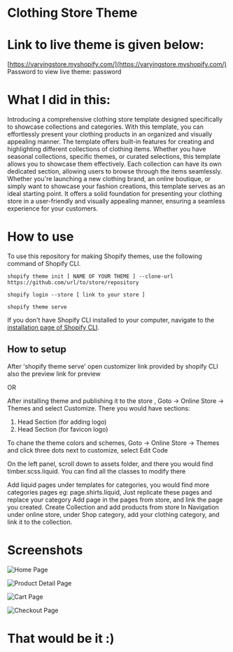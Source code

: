 # Clothing Store Theme
# Link to live theme is given below:
[https://varyingstore.myshopify.com/](https://varyingstore.myshopify.com/) Password to view live theme: password
# What I did in this:
Introducing a comprehensive clothing store template designed specifically to showcase collections and categories. With this template, you can effortlessly present your clothing products in an organized and visually appealing manner.
The template offers built-in features for creating and highlighting different collections of clothing items. Whether you have seasonal collections, specific themes, or curated selections, this template allows you to showcase them effectively. Each collection can have its own dedicated section, allowing users to browse through the items seamlessly.
Whether you're launching a new clothing brand, an online boutique, or simply want to showcase your fashion creations, this template serves as an ideal starting point. It offers a solid foundation for presenting your clothing store in a user-friendly and visually appealing manner, ensuring a seamless experience for your customers.
# How to use
To use this repository for making Shopify themes, use the following command of Shopify CLI.

`shopify theme init [ NAME OF YOUR THEME ] --clone-url https://github.com/url/to/store/repository`

`shopify login --store [ link to your store ]`

`shopify theme serve`

If you don't have Shopify CLI installed to your computer, navigate to the [installation page of Shopify CLI](https://shopify.dev/themes/tools/cli/installation).

## How to setup

After 'shopify theme serve' open customizer link provided by shopify CLI also the preview link for preview

OR

After installing theme and publishing it to the store , Goto -> Online Store -> Themes and select Customize. There you would have sections:

1.  Head Section (for adding logo)
2.  Head Section (for favicon logo)

To chane the theme colors and schemes, Goto -> Online Store -> Themes and click three dots next to customize, select Edit Code

On the left panel, scroll down to assets folder, and there you would find timber.scss.liquid.
You can find all the classes to modify there

Add liquid pages under templates for categories, you would find more categories pages eg:  page.shirts.liquid, 
Just replicate these pages and replace your category
Add page in the pages from store, and link the page you created.
Create Collection and add products from store
In Navigation under online store, under Shop category, add your clothing category, and link it to the collection.

# Screenshots
![Home Page](https://i.ibb.co/Gdj9pWv/Teststore-home.png)

![Product Detail Page](https://i.ibb.co/19582vH/product-detail.png)

![Cart Page](https://i.ibb.co/jhRdqT1/cart-page.png)

![Checkout Page](https://i.ibb.co/vZKWvH2/Information-Teststore-Checkout.png)

# That would be it :)
